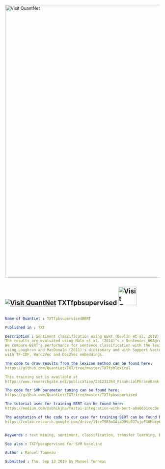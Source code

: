 [<img src="https://github.com/QuantLet/Styleguide-and-FAQ/blob/master/pictures/banner.png" width="888" alt="Visit QuantNet">](http://quantlet.de/)

## [<img src="https://github.com/QuantLet/Styleguide-and-FAQ/blob/master/pictures/qloqo.png" alt="Visit QuantNet">](http://quantlet.de/) **TXTfpbsupervised** [<img src="https://github.com/QuantLet/Styleguide-and-FAQ/blob/master/pictures/QN2.png" width="60" alt="Visit QuantNet 2.0">](http://quantlet.de/)

```yaml

Name of QuantLet : TXTfpbsupervisedBERT

Published in : TXT

Description : Sentiment classification using BERT (Devlin et al, 2018). 
The results are evaluated using Malo et al. (2014)’s « Sentences_66Agree.txt ».  
We compare BERT's performance for sentence classification with the lexicon method, 
using Loughran and MacDonald (2011)'s dictionary and with Support Vector Machine (SVM) 
with TF-IDF, Word2Vec and Doc2Vec embeddings. 

The code to draw results from the lexicon method can be found here:
https://github.com/QuantLet/TXT/tree/master/TXTfpblexical

This training set is available at 
https://www.researchgate.net/publication/251231364_FinancialPhraseBank-v10

The code for SVM parameter tuning can be found here:
https://github.com/QuantLet/TXT/tree/master/TXTfpbsupervised

The tutorial used for training BERT can be found here: 
https://medium.com/@abhikjha/fastai-integration-with-bert-a0a66b1cecbe 

The adaptation of the code to our case for training BERT can be found here: 
https://colab.research.google.com/drive/11zeT5R3mGAiaQ9Vu5J7ujoFGOMbky6qV 


Keywords : text mining, sentiment, classification, transfer learning, BERT, support vector machine

See also : TXTfpbsupervised for SVM baseline

Author : Manuel Tonneau

Submitted : Thu, Sep 13 2019 by Manuel Tonneau
